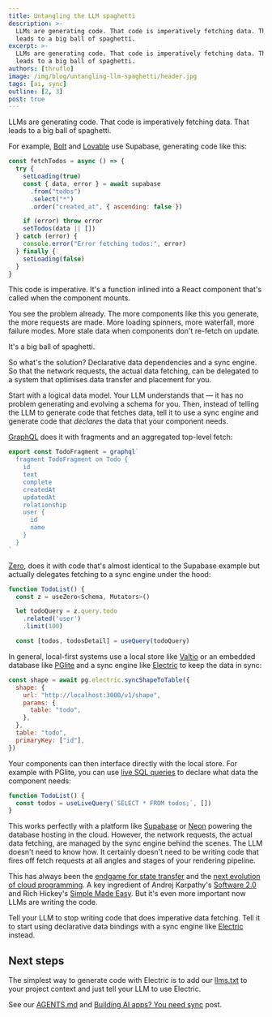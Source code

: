 ```yaml
---
title: Untangling the LLM spaghetti
description: >-
  LLMs are generating code. That code is imperatively fetching data. That
  leads to a big ball of spaghetti.
excerpt: >-
  LLMs are generating code. That code is imperatively fetching data. That
  leads to a big ball of spaghetti.
authors: [thruflo]
image: /img/blog/untangling-llm-spaghetti/header.jpg
tags: [ai, sync]
outline: [2, 3]
post: true
---
```


LLMs are generating code. That code is imperatively fetching data. That leads to a big ball of spaghetti.

For example, [Bolt](https://bolt.new) and [Lovable](http://lovable.dev) use Supabase, generating code like this:

```js
const fetchTodos = async () => {
  try {
    setLoading(true)
    const { data, error } = await supabase
      .from("todos")
      .select("*")
      .order("created_at", { ascending: false })

    if (error) throw error
    setTodos(data || [])
  } catch (error) {
    console.error("Error fetching todos:", error)
  } finally {
    setLoading(false)
  }
}
```

This code is imperative. It's a function inlined into a React component that's called when the component mounts.

You see the problem already. The more components like this you generate, the more requests are made. More loading spinners, more waterfall, more failure modes. More stale data when components don't re-fetch on update.

It's a big ball of spaghetti.

So what's the solution? Declarative data dependencies and a sync engine. So that the network requests, the actual data fetching, can be delegated to a system that optimises data transfer and placement for you.

Start with a logical data model. Your LLM understands that &mdash; it has no problem generating and evolving a schema for you. Then, instead of telling the LLM to generate code that fetches data, tell it to use a sync engine and generate code that _declares_ the data that your component needs.

[GraphQL](https://relay.dev/docs/tutorial/fragments-1/) does it with fragments and an aggregated top-level fetch:

```js
export const TodoFragment = graphql`
  fragment TodoFragment on Todo {
    id
    text
    complete
    createdAt
    updatedAt
    relationship
    user {
      id
      name
    }
  }
`
```

[Zero](https://zero.rocicorp.dev/docs/reading-data), does it with code that's almost identical to the Supabase example but actually delegates fetching to a sync engine under the hood:

```js
function TodoList() {
  const z = useZero<Schema, Mutators>()

  let todoQuery = z.query.todo
    .related('user')
    .limit(100)

  const [todos, todosDetail] = useQuery(todoQuery)
```

In general, local-first systems use a local store like [Valtio](https://valtio.dev) or an embedded database like [PGlite](https://pglite.dev) and a sync engine like [Electric](/) to keep the data in sync:

```js
const shape = await pg.electric.syncShapeToTable({
  shape: {
    url: "http://localhost:3000/v1/shape",
    params: {
      table: "todo",
    },
  },
  table: "todo",
  primaryKey: ["id"],
})
```

Your components can then interface directly with the local store. For example with PGlite, you can use [live SQL queries](https://pglite.dev/docs/framework-hooks/react#uselivequery) to declare what data the component needs:

```js
function TodoList() {
  const todos = useLiveQuery(`SELECT * FROM todos;`, [])
}
```

This works perfectly with a platform like [Supabase](/docs/integrations/supabase) or [Neon](/docs/integrations/neon) powering the database hosting in the cloud. However, the network requests, the actual data fetching, are managed by the sync engine behind the scenes. The LLM doesn't need to know how. It certainly doesn't need to be writing code that fires off fetch requests at all angles and stages of your rendering pipeline.

This has always been the [endgame for state transfer](/blog/2022/12/16/evolution-state-transfer) and the [next evolution of cloud programming](https://www.cidrdb.org/cidr2021/papers/cidr2021_paper16.pdf). A key ingredient of Andrej Karpathy's [Software 2.0](https://karpathy.medium.com/software-2-0-a64152b37c35) and Rich Hickey's [Simple Made Easy](https://youtu.be/SxdOUGdseq4). But it's even more important now LLMs are writing the code.

Tell your LLM to stop writing code that does imperative data fetching. Tell it to start using declarative data bindings with a sync engine like [Electric](/) instead.

## Next steps

The simplest way to generate code with Electric is to add our [llms.txt](/llms.txt) to your project context and just tell your LLM to use Electric.

See our [AGENTS.md](/docs/agents) and [Building AI apps? You need sync](/blog/2025/04/09/building-ai-apps-on-sync) post.

<div class="actions cta-actions page-footer-actions left">
  <div class="action cloud-cta">
    <VPButton
        href="/docs/agents"
        text="AGENTS.md"
        theme="brand"
    />
    &nbsp;
    <VPButton
        href="/blog/2025/04/09/building-ai-apps-on-sync"
        text="Building AI apps"
        theme="alt"
    />
  </div>
</div>
